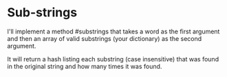 # Sub-strings
I'll implement a method #substrings that takes a word as the first argument and then an array of valid substrings (your dictionary) as the second argument.

It will return a hash listing each substring (case insensitive) that was found in the original string and how many times it was found.

